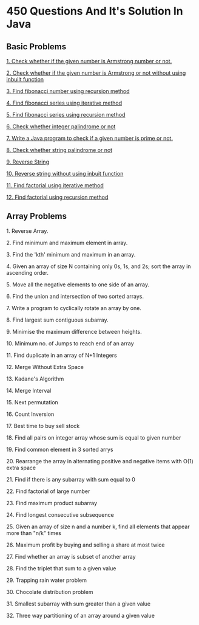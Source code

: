# 450 Questions And It's Solution In Java

<h2>Basic Problems</h2>
<p><a href="basic/ArmstrongNumber.java">1. Check whether if the given number is Armstrong number or not.</a></p>
<p><a href="basic/ArmstrongNoWithoutUsingInbuiltFun.java">2. Check whether if the given number is Armstrong or not without using inbuilt function</a></p>
<p><a href="basic/FibonacciNumber.java">3. Find fibonacci number using recursion method</a></p>
<p><a href="basic/FibonacciSeriesIterative.java">4. Find fibonacci series using iterative method</a></p>
<p><a href="basic/FibonacciSeriesRecursion.java">5. Find fibonacci series using recursion method</a></p>
<p><a href="basic/IntegerPalindrome.java">6. Check whether integer palindrome or not</a></p>
<p><a href="basic/PrimeNumber.java">7. Write a Java program to check if a given number is prime or not.</a></p>
<p><a href="basic/StringPalindrome.java">8. Check whether string palindrome or not</a></p>
<p><a href="basic/ReverseString.java">9. Reverse String</a></p>
<p><a href="basic/ReverseStringWithoutUsingInbuiltFun.java">10. Reverse string without using inbuit function</a></p>
<p><a href="basic/FactorialUsingIterative.java">11. Find factorial using iterative method</a></p>
<p><a href="basic/FactorialUsingRecursion.java">12. Find factorial using recursion method</a></p>

<h2>Array Problems</h2>
<p>1. Reverse Array.</p>
<p>2. Find minimum and maximum element in array.</p>
<p>3. Find the 'kth' minimum and maximum in an array.</p>
<p>4. Given an array of size N containing only 0s, 1s, and 2s; sort the array in ascending order.</p>
<p>5. Move all the negative elements to one side of an array.</p>
<p>6. Find the union and intersection of two sorted arrays.</p>
<p>7. Write a program to cyclically rotate an array by one.</p>
<p>8. Find largest sum contiguous subarray.</p>
<p>9. Minimise the maximum difference between heights.</p>
<p>10. Minimum no. of Jumps to reach end of an array</p>
<p>11. Find duplicate in an array of N+1 Integers</p>
<p>12. Merge Without Extra Space</p>
<p>13. Kadane's Algorithm</p>
<p>14. Merge Interval</p>
<p>15. Next permutation</p>
<p>16. Count Inversion</p>
<p>17. Best time to buy sell stock</p>
<p>18. Find all pairs on integer array whose sum is equal to given number</p>
<p>19. Find common element in 3 sorted arrys</p>
<p>20. Rearrange the array in alternating positive and negative items with O(1) extra space</p>
<p>21. Find if there is any subarray with sum equal to 0</p>
<p>22. Find factorial of large number</p>
<p>23. Find maximum product subarray</p>
<p>24. Find longest consecutive subsequence</p>
<p>25. Given an array of size n and a number k, find all elements that appear more than "n/k" times</p>
<p>26. Maximum profit by buying and selling a share at most twice</p>
<p>27. Find whether an array is subset of another array</p>
<p>28. Find the triplet that sum to a given value</p>
<p>29. Trapping rain water problem</p>
<p>30. Chocolate distribution problem</p>
<p>31. Smallest subarray with sum greater than a given value</p>
<p>32. Three way partitioning of an array around a given value</p>